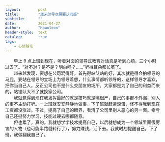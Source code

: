 ```yaml
---
layout:        post
title:         "原来领导也需要认同感"
subtitle:      ""
date:          2021-04-27
author:        "Haauleon"
header-style:  text
catalog:       true
tags:
    - 心情随笔
---
```


&emsp;&emsp;早上 9 点上班到现在，听着对面的领导式教育对话真是听到心烦，三个小时过去了。“对不对？是不是？明白吗？......”听得耳朵都长茧了。           
&emsp;&emsp;越来越发现，要想在公司混得好，首先得站队站的好，其次就是得会拍领导的马屁，要站在领导的立场上为领导着想，什么事情都听领导的，这样领导才喜欢，把你当自己人。反正公司也不是什么交朋友的场所，大家都是为了自己的利益而来的，站错队大不了就换家公司。          
&emsp;&emsp;我就觉得到现在我发挥最好的就是技巧就是嘴很严，自己的事都不外漏，别人的事不主动打听。一上班就安安静静地做事，下了班就赶紧滚蛋，怪不得我到现在工资都没涨过。不过，提高了自己的眼界，看清了公司里别人恶心的另一面。幸亏自己还挺努力学习，技能过硬去哪都随意。       
&emsp;&emsp;但也累了，真的。我就想学学技术提高自己，以后就想成为一个领域里面很厉害的人物（也可能半路就转行了），努力赚钱，活下去。我就时刻提醒自己，下了班，我做翻我自己了。